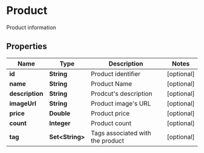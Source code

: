 

# Product

Product information
## Properties

Name | Type | Description | Notes
------------ | ------------- | ------------- | -------------
**id** | **String** | Product identifier |  [optional]
**name** | **String** | Product Name |  [optional]
**description** | **String** | Prodcut&#39;s description |  [optional]
**imageUrl** | **String** | Product image&#39;s URL |  [optional]
**price** | **Double** | Product price |  [optional]
**count** | **Integer** | Product count |  [optional]
**tag** | **Set&lt;String&gt;** | Tags associated with the product |  [optional]



